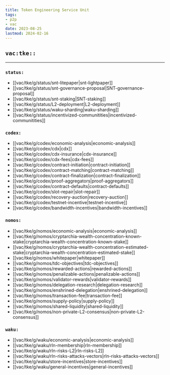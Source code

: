 ```yaml
---
title: Token Engineering Service Unit
tags:
- p2p
- vac
date: 2023-08-25
lastmod: 2024-02-16
---
```


## `vac:tke::`
---


### `status:`
* [[vac/tke/g/status/snt-litepaper|snt-lightpaper]]
* [[vac/tke/g/status/snt-governance-proposal|SNT-governance-proposal]]
* [[vac/tke/g/status/snt-staking|SNT-staking]]
* [[vac/tke/g/status/L2-deployment|L2-deployment]]
* [[vac/tke/g/status/waku-sharding|waku-sharding]]
* [[vac/tke/g/status/incentivized-communitities|incentivized-communitities]]

### `codex:`
* [[vac/tke/g/codex/economic-analysis|economic-analysis]]
* [[vac/tke/g/codex/cdx|cdx]]
* [[vac/tke/g/codex/cdx-insurance|cdx-insurance]]
* [[vac/tke/g/codex/cdx-fees|cdx-fees]]
* [[vac/tke/g/codex/contract-initiation|contract-initiation]]
* [[vac/tke/g/codex/contract-matching|contract-matching]]
* [[vac/tke/g/codex/contract-finalization|contract-finalization]]
* [[vac/tke/g/codex/proof-aggregators|proof-aggregators]]
* [[vac/tke/g/codex/contract-defaults|contract-defaults]]
* [[vac/tke/g/codex/slot-repair|slot-repair]]
* [[vac/tke/g/codex/recovery-auction|recovery-auction]]
* [[vac/tke/g/codex/testnet-incentive|testnet-incentive]]
* [[vac/tke/g/codex/bandwidth-incentives|bandwidth-incentives]]

### `nomos:`
* [[vac/tke/g/nomos/economic-analysis|economic-analysis]]
* [[vac/tke/g/nomos/cryptarchia-wealth-concentration-known-stake|cryptarchia-wealth-concentration-known-stake]]
* [[vac/tke/g/nomos/cryptarchia-wealth-concentration-estimated-stake|cryptarchia-wealth-concentration-estimated-stake]]
* [[vac/tke/g/nomos/whitepaper|whitepaper]]
* [[vac/tke/g/nomos/tdc-objectives|tdc-objectives]]
* [[vac/tke/g/nomos/rewarded-actions|rewarded-actions]]
* [[vac/tke/g/nomos/penalizable-actions|penalizable-actions]]
* [[vac/tke/g/nomos/validator-rewards|validator-rewards]]
* [[vac/tke/g/nomos/delegation-research|delegation-research]]
* [[vac/tke/g/nomos/enshrined-delegation|enshrined-delegation]]
* [[vac/tke/g/nomos/transaction-fee|transaction-fee]]
* [[vac/tke/g/nomos/supply-policy|supply-policy]]
* [[vac/tke/g/nomos/shared-liquidity|shared-liquidity]]
* [[vac/tke/g/nomos/non-private-L2-consensus|non-private-L2-consensus]]

### `waku:`
* [[vac/tke/g/waku/economic-analysis|economic-analysis]]
* [[vac/tke/g/waku/rln-membership|rln-membership]]
* [[vac/tke/g/waku/rln-risks-L2|rln-risks-L2]]
* [[vac/tke/g/waku/rln-risks-attacks-vectors|rln-risks-attacks-vectors]]
* [[vac/tke/g/waku/store-incentives|store-incentives]]
* [[vac/tke/g/waku/general-incentives|general-incentives]]

